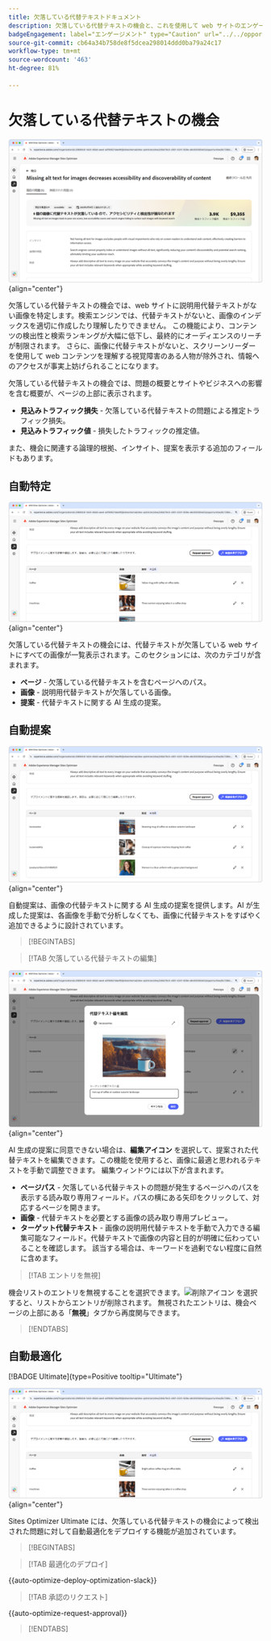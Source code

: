 ```yaml
---
title: 欠落している代替テキストドキュメント
description: 欠落している代替テキストの機会と、これを使用して web サイトのエンゲージメントを向上させる方法について説明します。
badgeEngagement: label="エンゲージメント" type="Caution" url="../../opportunity-types/engagement.md" tooltip="エンゲージメント"
source-git-commit: cb64a34b758de8f5dcea298014ddd0ba79a24c17
workflow-type: tm+mt
source-wordcount: '463'
ht-degree: 81%

---
```



# 欠落している代替テキストの機会

![欠落している代替テキストの機会](./assets/missing-alt-text/hero.png){align="center"}

欠落している代替テキストの機会では、web サイトに説明用代替テキストがない画像を特定します。検索エンジンでは、代替テキストがないと、画像のインデックスを適切に作成したり理解したりできません。 この機能により、コンテンツの検出性と検索ランキングが大幅に低下し、最終的にオーディエンスのリーチが制限されます。 さらに、画像に代替テキストがないと、スクリーンリーダーを使用して web コンテンツを理解する視覚障害のある人物が除外され、情報へのアクセスが事実上妨げられることになります。

欠落している代替テキストの機会では、問題の概要とサイトやビジネスへの影響を含む概要が、ページの上部に表示されます。

* **見込みトラフィック損失** - 欠落している代替テキストの問題による推定トラフィック損失。
* **見込みトラフィック値** - 損失したトラフィックの推定値。

また、機会に関連する論理的根拠、インサイト、提案を表示する追加のフィールドもあります。

## 自動特定

![欠落している代替テキストの自動特定](./assets/missing-alt-text/auto-identify.png){align="center"}

欠落している代替テキストの機会には、代替テキストが欠落している web サイトにすべての画像が一覧表示されます。このセクションには、次のカテゴリが含まれます。

* **ページ** - 欠落している代替テキストを含むページへのパス。
* **画像** - 説明用代替テキストが欠落している画像。
* **提案** - 代替テキストに関する AI 生成の提案。

## 自動提案

![欠落している代替テキストの自動提案](./assets/missing-alt-text/auto-suggest.png){align="center"}

自動提案は、画像の代替テキストに関する AI 生成の提案を提供します。AI が生成した提案は、各画像を手動で分析しなくても、画像に代替テキストをすばやく追加できるように設計されています。

>[!BEGINTABS]

>[!TAB 欠落している代替テキストの編集]

![欠落している代替テキストの編集](./assets/missing-alt-text/edit-alt-text-value.png){align="center"}

AI 生成の提案に同意できない場合は、**編集アイコン** を選択して、提案された代替テキストを編集できます。この機能を使用すると、画像に最適と思われるテキストを手動で調整できます。 編集ウィンドウには以下が含まれます。

* **ページパス** - 欠落している代替テキストの問題が発生するページへのパスを表示する読み取り専用フィールド。パスの横にある矢印をクリックして、対応するページを開きます。
* **画像** - 代替テキストを必要とする画像の読み取り専用プレビュー。
* **ターゲット代替テキスト** - 画像の説明用代替テキストを手動で入力できる編集可能なフィールド。代替テキストで画像の内容と目的が明確に伝わっていることを確認します。 該当する場合は、キーワードを過剰でない程度に自然に含めます。

>[!TAB エントリを無視]

機会リストのエントリを無視することを選択できます。![ 削除アイコン ](https://spectrum.adobe.com/static/icons/ui_18/CrossSize500.svg) を選択すると、リストからエントリが削除されます。 無視されたエントリは、機会ページの上部にある「**無視**」タブから再度関与できます。

>[!ENDTABS]

## 自動最適化

[!BADGE Ultimate]{type=Positive tooltip="Ultimate"}

![欠落している代替テキストの自動最適化](./assets/missing-alt-text/auto-optimize.png){align="center"}

Sites Optimizer Ultimate には、欠落している代替テキストの機会によって検出された問題に対して自動最適化をデプロイする機能が追加されています。<!--- TBD-need more in-depth and opportunity specific information here. What does the auto-optimization do?-->

>[!BEGINTABS]

>[!TAB 最適化のデプロイ]

{{auto-optimize-deploy-optimization-slack}}

>[!TAB 承認のリクエスト]

{{auto-optimize-request-approval}}

>[!ENDTABS]
